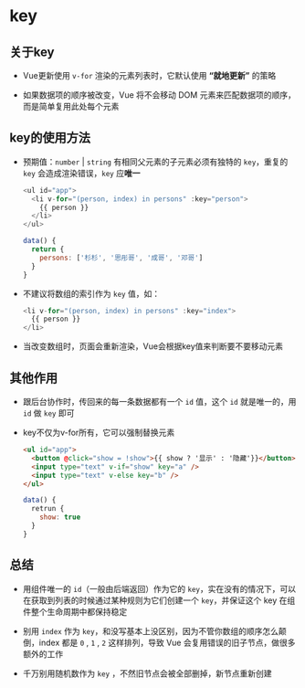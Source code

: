 # key

## 关于key

  - Vue更新使用 `v-for` 渲染的元素列表时，它默认使用 **“就地更新”** 的策略

  - 如果数据项的顺序被改变，Vue 将不会移动 DOM 元素来匹配数据项的顺序，而是简单复用此处每个元素&#x20;

## key的使用方法

  - 预期值：`number` | `string` 有相同父元素的子元素必须有独特的 `key`，重复的 `key` 会造成渲染错误，`key` 应**唯一**

    ```js
    <ul id="app">
      <li v-for="(person, index) in persons" :key="person">
        {{ person }}
      </li>
    </ul>
    ```

    ```js
    data() {
      return {
        persons: ['杉杉', '思彤哥', '成哥', '邓哥']
      }
    }
    ```

  - 不建议将数组的索引作为 `key` 值，如：

    ```js
    <li v-for="(person, index) in persons" :key="index">
      {{ person }}
    </li>
    ```

  - 当改变数组时，页面会重新渲染，Vue会根据key值来判断要不要移动元素

## 其他作用

  - 跟后台协作时，传回来的每一条数据都有一个 `id` 值，这个 `id` 就是唯一的，用 `id` 做 `key` 即可

  - key不仅为v-for所有，它可以强制替换元素

    ```html
    <ul id="app">
      <button @click="show = !show">{{ show ? '显示' : '隐藏'}}</button>
      <input type="text" v-if="show" key="a" />
      <input type="text" v-else key="b" />
    </ul>
    ```

    ```js
    data() {
      retrun {
        show: true
      }
    }
    ```

## 总结

  - 用组件唯一的 `id`（一般由后端返回）作为它的 `key`，实在没有的情况下，可以在获取到列表的时候通过某种规则为它们创建一个 `key`，并保证这个 key 在组件整个生命周期中都保持稳定

  - 别用 `index` 作为 `key`，和没写基本上没区别，因为不管你数组的顺序怎么颠倒，index 都是 `0` , `1` , `2` 这样排列，导致 Vue 会复用错误的旧子节点，做很多额外的工作

  - 千万别用随机数作为 `key` ，不然旧节点会被全部删掉，新节点重新创建
